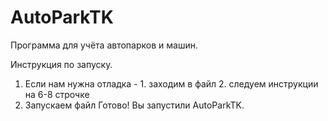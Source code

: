 # AutoParkTK
Программа для учёта автопарков и машин.


Инструкция по запуску.
1. Если нам нужна отладка - 1. заходим в файл 2. следуем инструкции на 6-8 строчке
2. Запускаем файл
Готово! Вы запустили AutoParkTK.
